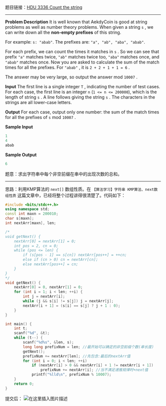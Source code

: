 题目链接：[HDU 3336 Count the string](http://acm.hdu.edu.cn/showproblem.php?pid=3336)

---
**Problem Description**
It is well known that AekdyCoin is good at string problems as well as number theory problems. When given a string `s` , we can write down all the **non-empty prefixes** of this string. 

For example: `s: "abab"`. The prefixes are: `"a", "ab", "aba", "abab"`.

For each prefix, we can count the times it matches in `s` . So we can see that prefix `"a"` matches twice, `"ab"` matches twice too, `"aba"` matches once, and `"abab"` matches once. Now you are asked to calculate the sum of the match times for all the prefixes. For `"abab"` , it is `2 + 2 + 1 + 1 = 6` .

The answer may be very large, so output the answer mod `10007` .
 
**Input**
The first line is a single integer `T` , indicating the number of test cases.
For each case, the first line is an integer `n` (`1 <= n <= 200000`), which is the length of string `s` . A line follows giving the string `s` . The characters in the strings are all lower-case letters.
 

**Output**
For each case, output only one number: the sum of the match times for all the prefixes of `s` mod `10007` .
 

**Sample Input**
```cpp
1
4
abab
```
**Sample Output**
```cpp
6
```

题意：求出字符串中每个非空前缀在串中的出现次数的总和。

---
思路：利用KMP算法的 `next[]` 数组性质。在 `【算法学习】字符串 KMP算法、next数组性质` 这篇文章中，已经将整个过程讲得很清楚了。代码如下：
```cpp
#include <bits/stdc++.h>
using namespace std;
const int maxn = 200010;
char s[maxn];
int nextArr[maxn], len;

/*
void getNext() {
	nextArr[0] = nextArr[1] = 0;
	int pos = 2, cn = 0;
	while (pos <= len) {
		if (s[pos - 1] == s[cn]) nextArr[pos++] = ++cn;
		else if (cn > 0) cn = nextArr[cn];
		else nextArr[pos++] = cn;
	}
}
*/
void getNext() {
	nextArr[0] = 0, nextArr[1] = 0;
	for (int i = 1; i < len; ++i) {
		int j = nextArr[i];
		while (j && s[i] != s[j]) j = nextArr[j];
		nextArr[i + 1] = (s[i] == s[j] ? j + 1 : 0);
	}
}

int main() { 
	int t;
	scanf("%d", &t);
	while (t--) {
		scanf("%d%s", &len, s);	
		long long prefixNum = len; //最开始可以确定的非空前缀个数(串长度) 
		getNext();
		prefixNum += nextArr[len]; //先包含:最后的nextArr值 
		for (int i = 0; i < len; ++i) 
			if (nextArr[i] > 0 && nextArr[i] + 1 != nextArr[i + 1])
				prefixNum += nextArr[i]; //当不满足递推规律时+next值
			printf("%lld\n", prefixNum % 10007); 	 
	}
	return 0;
}
```
提交后：
![在这里插入图片描述](https://img-blog.csdnimg.cn/20200831002518922.png#pic_center)

